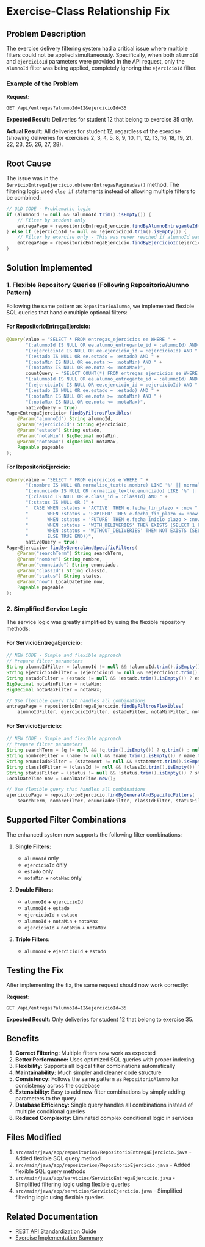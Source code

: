 # Exercise-Class Relationship Fix

## Problem Description

The exercise delivery filtering system had a critical issue where multiple filters could not be applied simultaneously. Specifically, when both `alumnoId` and `ejercicioId` parameters were provided in the API request, only the `alumnoId` filter was being applied, completely ignoring the `ejercicioId` filter.

### Example of the Problem

**Request:**
```
GET /api/entregas?alumnoId=12&ejercicioId=35
```

**Expected Result:** Deliveries for student 12 that belong to exercise 35 only.

**Actual Result:** All deliveries for student 12, regardless of the exercise (showing deliveries for exercises 2, 3, 4, 5, 8, 9, 10, 11, 12, 13, 16, 18, 19, 21, 22, 23, 25, 26, 27, 28).

## Root Cause

The issue was in the `ServicioEntregaEjercicio.obtenerEntregasPaginadas()` method. The filtering logic used `else if` statements instead of allowing multiple filters to be combined:

```java
// OLD CODE - Problematic logic
if (alumnoId != null && !alumnoId.trim().isEmpty()) {
    // Filter by student only
    entregaPage = repositorioEntregaEjercicio.findByAlumnoEntreganteId(alumnoId.trim(), pageable);
} else if (ejercicioId != null && !ejercicioId.trim().isEmpty()) {
    // Filter by exercise only - This was never reached if alumnoId was provided
    entregaPage = repositorioEntregaEjercicio.findByEjercicioId(ejercicioId.trim(), pageable);
}
```

## Solution Implemented

### 1. Flexible Repository Queries (Following RepositorioAlumno Pattern)

Following the same pattern as `RepositorioAlumno`, we implemented flexible SQL queries that handle multiple optional filters:

#### For RepositorioEntregaEjercicio:
```java
@Query(value = "SELECT * FROM entregas_ejercicios ee WHERE " +
       "(:alumnoId IS NULL OR ee.alumno_entregante_id = :alumnoId) AND " +
       "(:ejercicioId IS NULL OR ee.ejercicio_id = :ejercicioId) AND " +
       "(:estado IS NULL OR ee.estado = :estado) AND " +
       "(:notaMin IS NULL OR ee.nota >= :notaMin) AND " +
       "(:notaMax IS NULL OR ee.nota <= :notaMax)",
       countQuery = "SELECT COUNT(*) FROM entregas_ejercicios ee WHERE " +
       "(:alumnoId IS NULL OR ee.alumno_entregante_id = :alumnoId) AND " +
       "(:ejercicioId IS NULL OR ee.ejercicio_id = :ejercicioId) AND " +
       "(:estado IS NULL OR ee.estado = :estado) AND " +
       "(:notaMin IS NULL OR ee.nota >= :notaMin) AND " +
       "(:notaMax IS NULL OR ee.nota <= :notaMax)",
       nativeQuery = true)
Page<EntregaEjercicio> findByFiltrosFlexibles(
    @Param("alumnoId") String alumnoId,
    @Param("ejercicioId") String ejercicioId,
    @Param("estado") String estado,
    @Param("notaMin") BigDecimal notaMin,
    @Param("notaMax") BigDecimal notaMax,
    Pageable pageable
);
```

#### For RepositorioEjercicio:
```java
@Query(value = "SELECT * FROM ejercicios e WHERE " +
       "(:nombre IS NULL OR normalize_text(e.nombre) LIKE '%' || normalize_text(:nombre) || '%') AND " +
       "(:enunciado IS NULL OR normalize_text(e.enunciado) LIKE '%' || normalize_text(:enunciado) || '%') AND " +
       "(:classId IS NULL OR e.class_id = :classId) AND " +
       "(:status IS NULL OR (" +
       "  CASE WHEN :status = 'ACTIVE' THEN e.fecha_fin_plazo > :now " +
       "       WHEN :status = 'EXPIRED' THEN e.fecha_fin_plazo <= :now " +
       "       WHEN :status = 'FUTURE' THEN e.fecha_inicio_plazo > :now " +
       "       WHEN :status = 'WITH_DELIVERIES' THEN EXISTS (SELECT 1 FROM entregas_ejercicios ee WHERE ee.ejercicio_id = e.id) " +
       "       WHEN :status = 'WITHOUT_DELIVERIES' THEN NOT EXISTS (SELECT 1 FROM entregas_ejercicios ee WHERE ee.ejercicio_id = e.id) " +
       "       ELSE TRUE END))",
       nativeQuery = true)
Page<Ejercicio> findByGeneralAndSpecificFilters(
    @Param("searchTerm") String searchTerm,
    @Param("nombre") String nombre,
    @Param("enunciado") String enunciado,
    @Param("classId") String classId,
    @Param("status") String status,
    @Param("now") LocalDateTime now,
    Pageable pageable
);
```

### 2. Simplified Service Logic

The service logic was greatly simplified by using the flexible repository methods:

#### For ServicioEntregaEjercicio:
```java
// NEW CODE - Simple and flexible approach
// Prepare filter parameters
String alumnoIdFilter = (alumnoId != null && !alumnoId.trim().isEmpty()) ? alumnoId.trim() : null;
String ejercicioIdFilter = (ejercicioId != null && !ejercicioId.trim().isEmpty()) ? ejercicioId.trim() : null;
String estadoFilter = (estado != null && !estado.trim().isEmpty()) ? estado.toUpperCase() : null;
BigDecimal notaMinFilter = notaMin;
BigDecimal notaMaxFilter = notaMax;

// Use flexible query that handles all combinations
entregaPage = repositorioEntregaEjercicio.findByFiltrosFlexibles(
    alumnoIdFilter, ejercicioIdFilter, estadoFilter, notaMinFilter, notaMaxFilter, pageable);
```

#### For ServicioEjercicio:
```java
// NEW CODE - Simple and flexible approach
// Prepare filter parameters
String searchTerm = (q != null && !q.trim().isEmpty()) ? q.trim() : null;
String nombreFilter = (name != null && !name.trim().isEmpty()) ? name.trim() : null;
String enunciadoFilter = (statement != null && !statement.trim().isEmpty()) ? statement.trim() : null;
String classIdFilter = (classId != null && !classId.trim().isEmpty()) ? classId.trim() : null;
String statusFilter = (status != null && !status.trim().isEmpty()) ? status.toUpperCase() : null;
LocalDateTime now = LocalDateTime.now();

// Use flexible query that handles all combinations
ejercicioPage = repositorioEjercicio.findByGeneralAndSpecificFilters(
    searchTerm, nombreFilter, enunciadoFilter, classIdFilter, statusFilter, now, pageable);
```

## Supported Filter Combinations

The enhanced system now supports the following filter combinations:

1. **Single Filters:**
   - `alumnoId` only
   - `ejercicioId` only
   - `estado` only
   - `notaMin` + `notaMax` only

2. **Double Filters:**
   - `alumnoId` + `ejercicioId`
   - `alumnoId` + `estado`
   - `ejercicioId` + `estado`
   - `alumnoId` + `notaMin` + `notaMax`
   - `ejercicioId` + `notaMin` + `notaMax`

3. **Triple Filters:**
   - `alumnoId` + `ejercicioId` + `estado`

## Testing the Fix

After implementing the fix, the same request should now work correctly:

**Request:**
```
GET /api/entregas?alumnoId=12&ejercicioId=35
```

**Expected Result:** Only deliveries for student 12 that belong to exercise 35.

## Benefits

1. **Correct Filtering:** Multiple filters now work as expected
2. **Better Performance:** Uses optimized SQL queries with proper indexing
3. **Flexibility:** Supports all logical filter combinations automatically
4. **Maintainability:** Much simpler and cleaner code structure
5. **Consistency:** Follows the same pattern as `RepositorioAlumno` for consistency across the codebase
6. **Extensibility:** Easy to add new filter combinations by simply adding parameters to the query
7. **Database Efficiency:** Single query handles all combinations instead of multiple conditional queries
8. **Reduced Complexity:** Eliminated complex conditional logic in services

## Files Modified

1. `src/main/java/app/repositorios/RepositorioEntregaEjercicio.java` - Added flexible SQL query method
2. `src/main/java/app/repositorios/RepositorioEjercicio.java` - Added flexible SQL query methods
3. `src/main/java/app/servicios/ServicioEntregaEjercicio.java` - Simplified filtering logic using flexible queries
4. `src/main/java/app/servicios/ServicioEjercicio.java` - Simplified filtering logic using flexible queries

## Related Documentation

- [REST API Standardization Guide](REST_API_Standardization_Guide.md)
- [Exercise Implementation Summary](EJERCICIOS_IMPLEMENTATION_SUMMARY.md)
